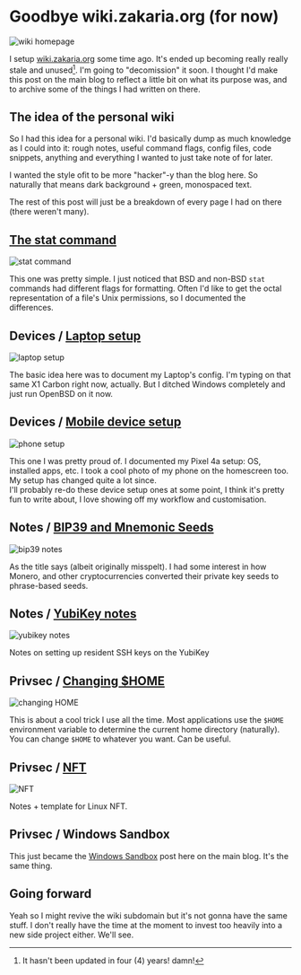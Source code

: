 # Goodbye wiki.zakaria.org (for now)

![wiki homepage](/static/img/wiki.png)

I setup [wiki.zakaria.org](https://wiki.zakaria.org/) some time ago. It's
ended up becoming really really stale and unused[^1]. I'm going to
"decomission" it soon. I thought I'd make this post on the main blog to
reflect a little bit on what its purpose was, and to archive some of the
things I had written on there.

[^1]: It hasn't been updated in four (4) years! damn!

## The idea of the personal wiki

So I had this idea for a personal wiki. I'd basically dump as much knowledge
as I could into it: rough notes, useful command flags, config files, code
snippets, anything and everything I wanted to just take note of for later.

I wanted the style ofit to be more "hacker"-y than the blog here. So
naturally that means dark background + green, monospaced text.

The rest of this post will just be a breakdown of every page I had on there
(there weren't many).

## [The stat command](https://archive.md/uRACS)

![stat command](/static/img/wiki-stat.png)

This one was pretty simple. I just noticed that BSD and non-BSD `stat`
commands had different flags for formatting. Often I'd like to get the octal
representation of a file's Unix permissions, so I documented the differences.

## Devices / [Laptop setup](https://archive.md/Ytylb)

![laptop setup](/static/img/wiki-laptop.png)


The basic idea here was to document my Laptop's config. I'm typing on that
same X1 Carbon right now, actually. But I ditched Windows completely and just
run OpenBSD on it now.

## Devices / [Mobile device setup](https://archive.md/BPnCq)

![phone setup](/static/img/wiki-phone.png)

This one I was pretty proud of. I documented my Pixel 4a setup: OS, installed
apps, etc. I took a cool photo of my phone on the homescreen too. My setup has
changed quite a lot since.  
I'll  probably re-do these device setup ones at some point, I think it's
pretty fun to write about, I love showing off my workflow and customisation.

## Notes / [BIP39 and Mnemonic Seeds](https://archive.md/LQcMC)

![bip39 notes](/static/img/wiki-bip39.png)

As the title says (albeit originally misspelt). I had some interest in how
Monero, and other cryptocurrencies converted their private key seeds to
phrase-based seeds.

## Notes / [YubiKey notes](https://archive.md/zzsMs)

![yubikey notes](/static/img/wiki-yubikey.png)

Notes on setting up resident SSH keys on the YubiKey

## Privsec / [Changing $HOME](https://archive.md/3dbXR)

![changing HOME](/static/img/wiki-home.png)

This is about a cool trick I use all the time. Most applications
use the `$HOME` environment variable to determine the current home directory
(naturally). You can change `$HOME` to whatever you want. Can be useful.

## Privsec / [NFT](https://archive.md/aCxnf)

![NFT](/static/img/wiki-nft.png)

Notes + template for Linux NFT.

## Privsec / Windows Sandbox

This just became the [Windows Sandbox](/posts/winsandbox.html) post here on
the main blog. It's the same thing.

## Going forward

Yeah so I might revive the wiki subdomain but it's not gonna have the same
stuff. I don't really have the time at the moment to invest too heavily into a 
new side project either. We'll see.

